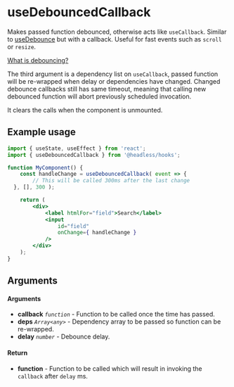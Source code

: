 # useDebouncedCallback

Makes passed function debounced, otherwise acts like `useCallback`. Similar to [useDebounce](/packages/hooks/src/useDebounce/README.md) but with a callback. Useful for fast events such as `scroll` or `resize`.

[What is debouncing?](https://css-tricks.com/the-difference-between-throttling-and-debouncing/#debouncing-enforces-that-a-function-not-be-called-again-until-a-certain-amount-of-time-has-passed-without-it-being-called-as-in-execute-this-function-only-if-100-milliseconds-have-passed-witho)

The third argument is a dependency list on `useCallback`, passed function will be re-wrapped when delay or dependencies have changed. Changed debounce callbacks still has same timeout, meaning that calling new debounced function will abort previously scheduled invocation.

It clears the calls when the component is unmounted.

## Example usage

```jsx
import { useState, useEffect } from 'react';
import { useDebouncedCallback } from '@headless/hooks';

function MyComponent() {
	const handleChange = useDebouncedCallback( event => {
		// This will be called 300ms after the last change
  }, [], 300 );

	return (
		<div>
			<label htmlFor="field">Search</label>
			<input
				id="field"
				onChange={ handleChange }
			/>
		</div>
	);
}
```

## Arguments

#### Arguments

* **callback** _`function`_ - Function to be called once the time has passed.
* **deps** _`Array<any>`_ - Dependency array to be passed so function can be re-wrapped.
* **delay** _`number`_ - Debounce delay.

#### Return

* **function** - Function to be called which will result in invoking the `callback` after `delay` ms.
